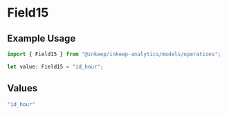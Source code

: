 # Field15

## Example Usage

```typescript
import { Field15 } from "@inkeep/inkeep-analytics/models/operations";

let value: Field15 = "id_hour";
```

## Values

```typescript
"id_hour"
```